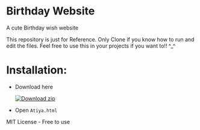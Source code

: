 # Birthday Website

A cute Birthday wish website

This repository is just for Reference. Only Clone if you know how to run and edit the files. Feel free to use this in your projects if you want to!! ^\_^

# Installation:

- Download here

  [![Download zip](/src/svgs/download-btn.svg "Download zip")](https://github.com/Reubzz/birthday-website/archive/refs/heads/master.zip)

- Open `Atiya.html`

MIT License - Free to use
